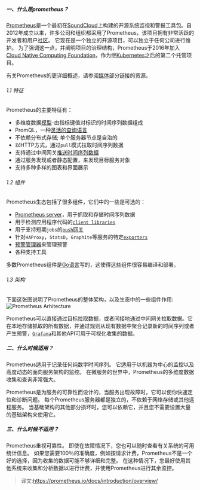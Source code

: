 ##### 一、什么是prometheus？
[Prometheus](https://github.com/prometheus)是一个最初在[SoundCloud](https://soundcloud.com/)上构建的开源系统监视和警报工具包。自2012年成立以来，许多公司和组织都采用了Prometheus，该项目拥有非常活跃的开发者和用户[社区](https://prometheus.io/community/)。 它现在是一个独立的开源项目，可以独立于任何公司进行维护。 为了强调这一点，并阐明项目的治理结构，Prometheus于2016年加入[Cloud Native Computing Foundation](https://www.cncf.io/)，作为继[Kubernetes](https://kubernetes.io/)之后的第二个托管项目。

有关Prometheus的更详细概述，请参阅[媒体](https://prometheus.io/docs/introduction/media/)部分链接的资源。

###### 1.1 特征
Prometheus的主要特征有：
- 多维度数据[模型](https://prometheus.io/docs/concepts/data_model/)-由指标键值对标识的时间序列数据组成
- PromQL，一种[灵活的查询语言](https://prometheus.io/docs/prometheus/latest/querying/basics/)
- 不依赖分布式存储; 单个服务器节点是自治的
- 以HTTP方式，通过`pull`模式拉取时间序列数据
- 支持通过中间网关[推送时间序列数据](https://prometheus.io/docs/instrumenting/pushing/)
- 通过服务发现或者静态配置，来发现目标服务对象
- 支持多种多样的图表和界面展示

###### 1.2 组件
Prometheus生态包括了很多组件，它们中的一些是可选的：
- [Prometheus server](https://github.com/prometheus/prometheus)，用于抓取和存储时间序列数据
- 用于检测应用程序代码的[`client libraries`](https://prometheus.io/docs/instrumenting/clientlibs/)
- 用于支持短期`jobs`的[`push`网关](https://github.com/prometheus/pushgateway)
- 针对`HAProxy`，`StatsD`，`Graphite`等服务的特定[`exporters`](https://prometheus.io/docs/instrumenting/exporters/) 
- [预警管理器](https://github.com/prometheus/alertmanager)来管理预警
- 各种支持工具

多数Prometheus组件是[Go语言](https://golang.org/)写的，这使得这些组件很容易编译和部署。

###### 1.3 架构
下面这张图说明了Prometheus的整体架构，以及生态中的一些组件作用:
![Prometheus Arhitecture](https://prometheus.io/assets/architecture.svg)

Prometheus可以直接通过目标拉取数据，或者间接地通过中间网关拉取数据。它在本地存储抓取的所有数据，并通过规则从现有数据中聚合记录新的时间序列或者产生预警，[`Grafana`](https://grafana.com/)和其他API可用于可视化收集的数据。

##### 二、什么时候适用？
Prometheus适用于记录任何纯数字时间序列。 它适用于以机器为中心的监控以及高度动态的面向服务架构的监控。 在微服务的世界中，Prometheus的多维度数据收集和查询非常强大。

Prometheus是为服务的可靠性而设计的，当服务出现故障时，它可以使你快速定位和诊断问题。 每个Prometheus服务器都是独立的，不依赖于网络存储或其他远程服务。 当基础架构的其他部分损坏时，您可以依赖它，并且您不需要设置大量的基础架构来使用它。

##### 三、什么时候不适用？
Prometheus重视可靠性。 即使在故障情况下，您也可以随时查看有关系统的可用统计信息。 如果您需要100％的准确度，例如按请求计费，Prometheus不是一个好的选择，因为收集的数据可能不够详细和完整。 在这种情况下，您最好使用其他系统来收集和分析数据以进行计费，并使用Prometheus进行其余监控。

> 译文:https://prometheus.io/docs/introduction/overview/
